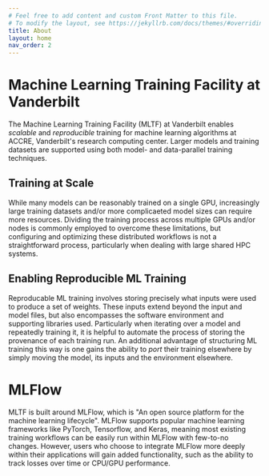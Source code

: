 ```yaml
---
# Feel free to add content and custom Front Matter to this file.
# To modify the layout, see https://jekyllrb.com/docs/themes/#overriding-theme-defaults
title: About
layout: home
nav_order: 2
---
```


Machine Learning Training Facility at Vanderbilt
================================================
The Machine Learning Training Facility (MLTF) at Vanderbilt enables
_scalable_ and _reproducible_ training for machine learning algorithms
at ACCRE, Vanderbilt's research computing center. Larger models and training
datasets are supported using both model- and data-parallel training techniques.

Training at Scale
-----------------
While many models can be reasonably trained on a single GPU, increasingly large
training datasets and/or more complicaeted model sizes can require more
resources. Dividing the training process across multiple GPUs and/or nodes is
commonly employed to overcome these limitations, but configuring and optimizing
these distributed workflows is not a straightforward process, particularly when
dealing with large shared HPC systems.

Enabling Reproducible ML Training
---------------------------------
Reproducable ML training involves storing precisely what inputs were used to
produce a set of weights. These inputs extend beyond the input and model files,
but also encompasses the software environment and supporting libraries used.
Particularly when iterating over a model and repeatedly training it, it is
helpful to automate the process of storing the provenance of each training run.
An additional advantage of structuring ML training this way is one gains the
ability to _port_ their training elsewhere by simply moving the model, its 
inputs and the environment elsewhere.

MLFlow
======
MLTF is built around MLFlow, which is "An open source platform for the machine 
learning lifecycle". MLFlow supports popular machine learning frameworks like
PyTorch, Tensorflow, and Keras, meaning most existing training workflows can
be easily run within MLFlow with few-to-no changes. However, users who choose
to integrate MLFlow more deeply within their applications will gain added
functionality, such as the ability to track losses over time or CPU/GPU
performance.

